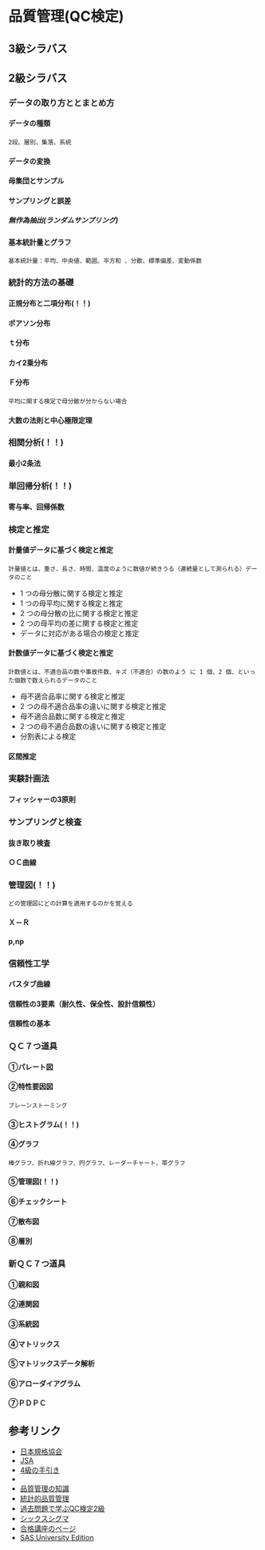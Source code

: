 # 品質管理(QC検定)
## 3級シラバス
## 2級シラバス

### データの取り方ととまとめ方
#### データの種類
    2段、層別、集落、系統
#### データの変換
#### 母集団とサンプル
#### サンプリングと誤差
##### 無作為抽出(ランダムサンプリング)
#### 基本統計量とグラフ
    基本統計量：平均、中央値、範囲、平方和 、分散、標準偏差、変動係数

### 統計的方法の基礎
#### 正規分布と二項分布(！！)
#### ポアソン分布
#### ｔ分布
#### カイ2乗分布
#### Ｆ分布
    平均に関する検定で母分散が分からない場合
#### 大数の法則と中心極限定理

### 相関分析(！！)
#### 最小2条法

### 単回帰分析(！！)
#### 寄与率、回帰係数

### 検定と推定
#### 計量値データに基づく検定と推定
    計量値とは、重さ、長さ、時間、温度のように数値が続きうる（連続量として測られる）データのこと
  * 1 つの母分散に関する検定と推定
  * 1 つの母平均に関する検定と推定
  * 2 つの母分散の比に関する検定と推定
  * 2 つの母平均の差に関する検定と推定
  * データに対応がある場合の検定と推定 
#### 計数値データに基づく検定と推定
    計数値とは、不適合品の数や事故件数、キズ（不適合）の数のよう に 1 個、2 個、といった個数で数えられるデータのこと
* 母不適合品率に関する検定と推定
* 2 つの母不適合品率の違いに関する検定と推定
* 母不適合品数に関する検定と推定
* 2 つの母不適合品数の違いに関する検定と推定
* 分割表による検定 
#### 区間推定

### 実験計画法
#### フィッシャーの3原則

### サンプリングと検査
#### 抜き取り検査
#### ＯＣ曲線

### 管理図(！！)
    どの管理図にどの計算を適用するのかを覚える
#### Ｘ－Ｒ
#### p,np

### 信頼性工学
#### バスタブ曲線
#### 信頼性の3要素（耐久性、保全性、設計信頼性）
#### 信頼性の基本

### ＱＣ７つ道具
#### ①パレート図
#### ②特性要因図
    ブレーンストーミング
#### ③ヒストグラム(！！)
#### ④グラフ
    棒グラフ、折れ線グラフ、円グラフ、レーダーチャート、帯グラフ
#### ⑤管理図(！！)
#### ⑥チェックシート
#### ⑦散布図
#### ⑧層別

### 新ＱＣ７つ道具
#### ①親和図
#### ②連関図
#### ③系統図
#### ④マトリックス
#### ⑤マトリックスデータ解析
#### ⑥アローダイアグラム
#### ⑦ＰＤＰＣ

## 参考リンク
  * [日本規格協会](https://www.jsa.or.jp/)
  * [JSA](https://www.jsa.or.jp/support/qct_jmp/)
  * [4級の手引き](https://webdesk.jsa.or.jp/pdf/qc/md_355.pdf)
  * [](https://www.jsa.or.jp/datas/media/10000/md_2421.pdf)
  * [品質管理の知識](https://www.sk-quality.com/shikaku/shika04_qckentei2.html)
  * [統計的品質管理](https://www.juse.or.jp/statistical/index.html)
  * [過去問題で学ぶQC検定2級]()
  * [シックスシグマ](https://ja.wikipedia.org/wiki/シックス・シグマ)
  * [合格講座のページ](https://www.qckentei-goukaku.jp/)
  * [SAS University Edition]()
